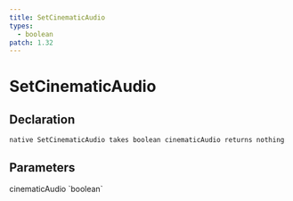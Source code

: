 ```yaml
---
title: SetCinematicAudio
types:
  - boolean
patch: 1.32
---
```


# SetCinematicAudio

## Declaration

```
native SetCinematicAudio takes boolean cinematicAudio returns nothing
```

## Parameters
<dl>
  <dt>cinematicAudio `boolean`</dt>
  <dd></dd>
</dl>